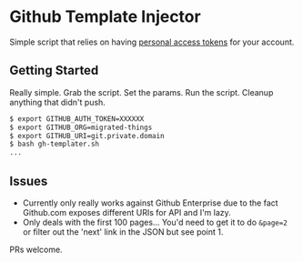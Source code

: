 # Github Template Injector

Simple script that relies on having [personal access tokens](https://help.github.com/articles/creating-a-personal-access-token-for-the-command-line/)
for your account.

## Getting Started

Really simple. Grab the script. Set the params. Run the script. Cleanup anything
that didn't push.

```bash
$ export GITHUB_AUTH_TOKEN=XXXXXX
$ export GITHUB_ORG=migrated-things
$ export GITHUB_URI=git.private.domain
$ bash gh-templater.sh
...
```

## Issues

- Currently only really works against Github Enterprise due to the fact Github.com exposes different URIs for API and I'm lazy.
- Only deals with the first 100 pages... You'd need to get it to do `&page=2` or filter out the 'next' link in the JSON but see point 1.

PRs welcome.
